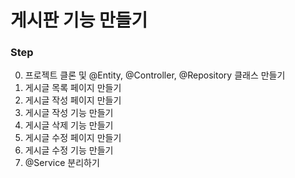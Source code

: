 # 게시판 기능 만들기


### Step

0. 프로젝트 클론 및 @Entity, @Controller, @Repository 클래스 만들기
1. 게시글 목록 페이지 만들기
2. 게시글 작성 페이지 만들기
3. 게시글 작성 기능 만들기
4. 게시글 삭제 기능 만들기
5. 게시글 수정 페이지 만들기
6. 게시글 수정 기능 만들기
7. @Service 분리하기